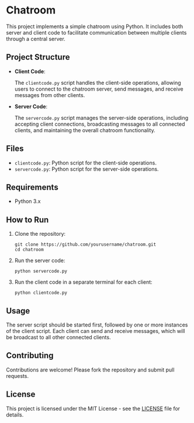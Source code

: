 <!DOCTYPE html>
<html lang="en">
<head>
    <meta charset="UTF-8">
    <meta name="viewport" content="width=device-width, initial-scale=1.0">
</head>
<body>
    <h1>Chatroom</h1>
    <p>This project implements a simple chatroom using Python. It includes both server and client code to facilitate communication between multiple clients through a central server.</p>

  <h2>Project Structure</h2>
    <ul>
        <li><strong>Client Code</strong>:
            <p>The <code>clientcode.py</code> script handles the client-side operations, allowing users to connect to the chatroom server, send messages, and receive messages from other clients.</p>
        </li>
        <li><strong>Server Code</strong>:
            <p>The <code>servercode.py</code> script manages the server-side operations, including accepting client connections, broadcasting messages to all connected clients, and maintaining the overall chatroom functionality.</p>
        </li>
    </ul>

  <h2>Files</h2>
    <ul>
        <li><code>clientcode.py</code>: Python script for the client-side operations.</li>
        <li><code>servercode.py</code>: Python script for the server-side operations.</li>
    </ul>

  <h2>Requirements</h2>
    <ul>
        <li>Python 3.x</li>
    </ul>

  <h2>How to Run</h2>
    <ol>
        <li>Clone the repository:
            <pre><code>git clone https://github.com/yourusername/chatroom.git
cd chatroom</code></pre>
        </li>
        <li>Run the server code:
            <pre><code>python servercode.py</code></pre>
        </li>
        <li>Run the client code in a separate terminal for each client:
            <pre><code>python clientcode.py</code></pre>
        </li>
    </ol>

  <h2>Usage</h2>
    <p>The server script should be started first, followed by one or more instances of the client script. Each client can send and receive messages, which will be broadcast to all other connected clients.</p>

  <h2>Contributing</h2>
    <p>Contributions are welcome! Please fork the repository and submit pull requests.</p>

<h2>License</h2>
    <p>This project is licensed under the MIT License - see the <a href="LICENSE">LICENSE</a> file for details.</p>
</body>
</html>
